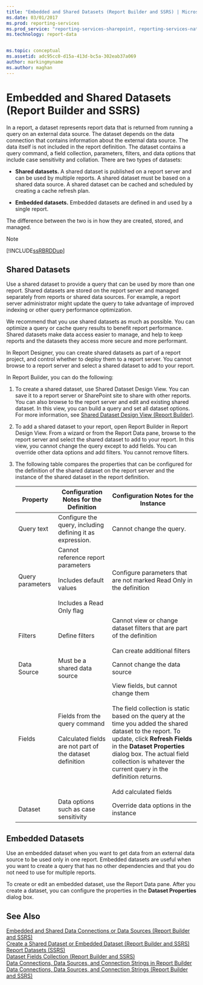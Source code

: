 ```yaml
---
title: "Embedded and Shared Datasets (Report Builder and SSRS) | Microsoft Docs"
ms.date: 03/01/2017
ms.prod: reporting-services
ms.prod_service: "reporting-services-sharepoint, reporting-services-native"
ms.technology: report-data


ms.topic: conceptual
ms.assetid: adc95cc0-d15a-413d-bc5a-302eab37a069
author: markingmyname
ms.author: maghan
---
```

# Embedded and Shared Datasets (Report Builder and SSRS)
  In a report, a dataset represents report data that is returned from running a query on an external data source. The dataset depends on the data connection that contains information about the external data source. The data itself is not included in the report definition. The dataset contains a query command, a field collection, parameters, filters, and data options that include case sensitivity and collation. There are two types of datasets:  
  
-   **Shared datasets.** A shared dataset is published on a report server and can be used by multiple reports. A shared dataset must be based on a shared data source. A shared dataset can be cached and scheduled by creating a cache refresh plan.  
  
-   **Embedded datasets.** Embedded datasets are defined in and used by a single report.  
  
 The difference between the two is in how they are created, stored, and managed.  
  
> [!NOTE]  
>  [!INCLUDE[ssRBRDDup](../../includes/ssrbrddup-md.md)]  
  
## Shared Datasets  
 Use a shared dataset to provide a query that can be used by more than one report. Shared datasets are stored on the report server and managed separately from reports or shared data sources. For example, a report server administrator might update the query to take advantage of improved indexing or other query performance optimization.  
  
 We recommend that you use shared datasets as much as possible. You can optimize a query or cache query results to benefit report performance. Shared datasets make data access easier to manage, and help to keep reports and the datasets they access more secure and more performant.  
  
 In Report Designer, you can create shared datasets as part of a report project, and control whether to deploy them to a report server. You cannot browse to a report server and select a shared dataset to add to your report.  
  
 In Report Builder, you can do the following:  
  
1.  To create a shared dataset, use Shared Dataset Design View. You can save it to a report server or SharePoint site to share with other reports. You can also browse to the report server and edit and existing shared dataset. In this view, you can build a query and set all dataset options. For more information, see [Shared Dataset Design View &#40;Report Builder&#41;](../../reporting-services/report-builder/shared-dataset-design-view-report-builder.md).  
  
2.  To add a shared dataset to your report, open Report Builder in Report Design View. From a wizard or from the Report Data pane, browse to the report server and select the shared dataset to add to your report. In this view, you cannot change the query except to add fields. You can override other data options and add filters. You cannot remove filters.  
  
3.  The following table compares the properties that can be configured for the definition of the shared dataset on the report server and the instance of the shared dataset in the report definition.  
  
    |Property|Configuration Notes for the Definition|Configuration Notes for the Instance|  
    |--------------|--------------------------------------------|------------------------------------------|  
    |Query text|Configure the query, including defining it as expression.|Cannot change the query.|  
    |Query parameters|Cannot reference report parameters<br /><br /> Includes default values<br /><br /> Includes a Read Only flag|Configure parameters that are not marked Read Only in the definition|  
    |Filters|Define filters|Cannot view or change dataset filters that are part of the definition<br /><br /> Can create additional filters|  
    |Data Source|Must be a shared data source|Cannot change the data source|  
    |Fields|Fields from the query command<br /><br /> Calculated fields are not part of the dataset definition|View fields, but cannot change them<br /><br /> The field collection is static based on the query at the time you added the shared dataset to the report. To update, click **Refresh Fields** in the **Dataset Properties** dialog box. The actual field collection is whatever the current query in the definition returns.<br /><br /> Add calculated fields|  
    |Dataset|Data options such as case sensitivity|Override data options in the instance|  
  
## Embedded Datasets  
 Use an embedded dataset when you want to get data from an external data source to be used only in one report. Embedded datasets are useful when you want to create a query that has no other dependencies and that you do not need to use for multiple reports.  
  
 To create or edit an embedded dataset, use the Report Data pane. After you create a dataset, you can configure the properties in the **Dataset Properties** dialog box.  
  
## See Also  
 [Embedded and Shared Data Connections or Data Sources &#40;Report Builder and SSRS&#41;](https://msdn.microsoft.com/library/f417782c-b85a-4c4d-8a40-839176daba56)   
 [Create a Shared Dataset or Embedded Dataset &#40;Report Builder and SSRS&#41;](../../reporting-services/report-data/create-a-shared-dataset-or-embedded-dataset-report-builder-and-ssrs.md)   
 [Report Datasets &#40;SSRS&#41;](../../reporting-services/report-data/report-datasets-ssrs.md)   
 [Dataset Fields Collection &#40;Report Builder and SSRS&#41;](../../reporting-services/report-data/dataset-fields-collection-report-builder-and-ssrs.md)   
 [Data Connections, Data Sources, and Connection Strings in Report Builder](https://msdn.microsoft.com/library/7e103637-4371-43d7-821c-d269c2cc1b34)   
 [Data Connections, Data Sources, and Connection Strings &#40;Report Builder and SSRS&#41;](../../reporting-services/report-data/data-connections-data-sources-and-connection-strings-report-builder-and-ssrs.md)  
  
  
